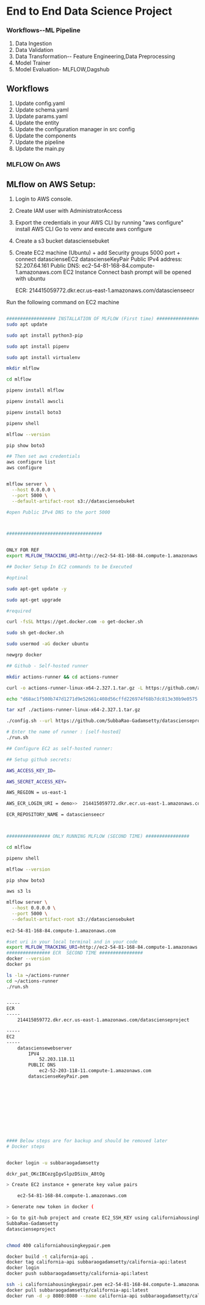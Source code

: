 # End to End Data Science Project

### Workflows--ML Pipeline

1. Data Ingestion
2. Data Validation
3. Data Transformation-- Feature Engineering,Data Preprocessing
4. Model Trainer
5. Model Evaluation- MLFLOW,Dagshub

## Workflows

1. Update config.yaml
2. Update schema.yaml
3. Update params.yaml
4. Update the entity
5. Update the configuration manager in src config
6. Update the components
7. Update the pipeline 
8. Update the main.py


### MLFLOW On AWS
## MLflow on AWS Setup:

1. Login to AWS console.
2. Create IAM user with AdministratorAccess

3. Export the credentials in your AWS CLI by running "aws configure"
	install AWS CLI
	Go to venv and execute aws configure

4. Create a s3 bucket
	datasciensebuket
5. Create EC2 machine (Ubuntu) + add Security groups 5000 port + connect
	datascienseEC2
	datascienseKeyPair
	Public IPv4 address: 52.207.64.161
	Public DNS: ec2-54-81-168-84.compute-1.amazonaws.com
	EC2 Instance Connect
		bash prompt will be opened with ubuntu

	ECR:
		214415059772.dkr.ecr.us-east-1.amazonaws.com/datascienseecr

Run the following command on EC2 machine
```bash

################## INSTALLATION OF MLFLOW (First time) #########################
sudo apt update

sudo apt install python3-pip

sudo apt install pipenv

sudo apt install virtualenv

mkdir mlflow

cd mlflow

pipenv install mlflow

pipenv install awscli

pipenv install boto3

pipenv shell

mlflow --version

pip show boto3

## Then set aws credentials
aws configure list
aws configure


mlflow server \
  --host 0.0.0.0 \
  --port 5000 \
  --default-artifact-root s3://datasciensebuket

#open Public IPv4 DNS to the port 5000



###################################


ONLY FOR REF
export MLFLOW_TRACKING_URI=http://ec2-54-81-168-84.compute-1.amazonaws.com:5000/

## Docker Setup In EC2 commands to be Executed

#optinal

sudo apt-get update -y

sudo apt-get upgrade

#required

curl -fsSL https://get.docker.com -o get-docker.sh

sudo sh get-docker.sh

sudo usermod -aG docker ubuntu

newgrp docker

## Github - Self-hosted runner

mkdir actions-runner && cd actions-runner

curl -o actions-runner-linux-x64-2.327.1.tar.gz -L https://github.com/actions/runner/releases/download/v2.327.1/actions-runner-linux-x64-2.327.1.tar.gz

echo "d68ac1f500b747d1271d9e52661c408d56cffd226974f68b7dc813e30b9e0575  actions-runner-linux-x64-2.327.1.tar.gz" | shasum -a 256 -c

tar xzf ./actions-runner-linux-x64-2.327.1.tar.gz

./config.sh --url https://github.com/SubbaRao-Gadamsetty/datascienseproject --token BVDPZJJWCTG4QSK6TB23EX3ITCIY4

# Enter the name of runner : [self-hosted]
./run.sh

## Configure EC2 as self-hosted runner:

## Setup github secrets:

AWS_ACCESS_KEY_ID=

AWS_SECRET_ACCESS_KEY=

AWS_REGION = us-east-1

AWS_ECR_LOGIN_URI = demo>>  214415059772.dkr.ecr.us-east-1.amazonaws.com/datascienseecr

ECR_REPOSITORY_NAME = datascienseecr



################ ONLY RUNNING MLFLOW (SECOND TIME) ################

cd mlflow

pipenv shell

mlflow --version

pip show boto3

aws s3 ls

mlflow server \
  --host 0.0.0.0 \
  --port 5000 \
  --default-artifact-root s3://datasciensebuket
  
ec2-54-81-168-84.compute-1.amazonaws.com

#set uri in your local terminal and in your code 
export MLFLOW_TRACKING_URI=http://ec2-54-81-168-84.compute-1.amazonaws.com:5000/
################ ECR  SECOND TIME ################
docker --version
docker ps

ls -la ~/actions-runner
cd ~/actions-runner
./run.sh


-----
ECR
-----
	214415059772.dkr.ecr.us-east-1.amazonaws.com/datascienseproject

-----
EC2
-----
	datasciensewebserver
		IPV4
			52.203.118.11
		PUBLIC DNS
			ec2-52-203-118-11.compute-1.amazonaws.com
		datascienseKeyPair.pem











#### Below steps are for backup and should be removed later
# Docker steps


docker login -u subbaraogadamsetty

dckr_pat_OKcIBCezgIgvSlpzDSiUx_A8tOg

> Create EC2 instance + generate key value pairs

	ec2-54-81-168-84.compute-1.amazonaws.com

> Generate new token in docker (

> Go to git-hub project and create EC2_SSH_KEY using californiahousingkeypair.pem
SubbaRao-Gadamsetty
datascienseproject


chmod 400 californiahousingkeypair.pem

docker build -t california-api .
docker tag california-api subbaraogadamsetty/california-api:latest
docker login
docker push subbaraogadamsetty/california-api:latest

ssh -i californiahousingkeypair.pem ec2-54-81-168-84.compute-1.amazonaws.com
docker pull subbaraogadamsetty/california-api:latest
docker run -d -p 8080:8080 --name california-api subbaraogadamsetty/california-api:latest

